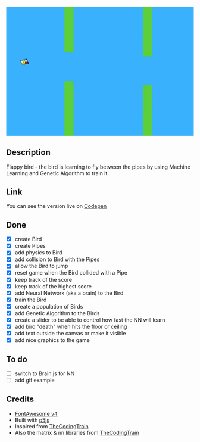 ![ML Flappy Bird](./example.gif)

## Description
Flappy bird - the bird is learning to fly between the pipes by using Machine Learning and Genetic Algorithm to train it.

## Link
You can see the version live on [Codepen](https://codepen.io/FlorinPop17/full/OZXrJG)

## Done
- [x] create Bird
- [x] create Pipes
- [x] add physics to Bird
- [x] add collision to Bird with the Pipes
- [x] allow the Bird to jump
- [x] reset game when the Bird collided with a Pipe
- [x] keep track of the score
- [x] keep track of the highest score
- [x] add Neural Network (aka a brain) to the Bird
- [x] train the Bird
- [x] create a population of Birds
- [x] add Genetic Algorithm to the Birds
- [x] create a slider to be able to control how fast the NN will learn
- [x] add bird "death" when hits the floor or ceiling
- [x] add text outside the canvas or make it visible
- [x] add nice graphics to the game

## To do
- [ ] switch to Brain.js for NN
- [ ] add gif example

## Credits
- [FontAwesome v4](https://fontawesome.com/)
- Built with [p5js](https://p5js.org)
- Inspired from [TheCodingTrain](https://www.youtube.com/channel/UCvjgXvBlbQiydffZU7m1_aw)
- Also the matrix & nn libraries from [TheCodingTrain](https://www.youtube.com/channel/UCvjgXvBlbQiydffZU7m1_aw)
